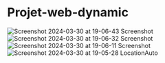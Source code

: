 # Projet-web-dynamic
![Screenshot 2024-03-30 at 19-06-43 Screenshot](https://github.com/hadidiayoub/Rental-Car-Project/assets/124187599/69023a73-d6fa-4b09-bb5c-b1740c9c55ea)
![Screenshot 2024-03-30 at 19-06-32 Screenshot](https://github.com/hadidiayoub/Rental-Car-Project/assets/124187599/36b8c912-ab78-4120-adb0-39142a7ba64c)
![Screenshot 2024-03-30 at 19-06-11 Screenshot](https://github.com/hadidiayoub/Rental-Car-Project/assets/124187599/2ac60eb6-59f3-4b03-a6e0-13ce537d37d9)
![Screenshot 2024-03-30 at 19-05-28 LocationAuto](https://github.com/hadidiayoub/Rental-Car-Project/assets/124187599/5ba0d48f-9370-4c8f-956b-53e6856ceb74)
